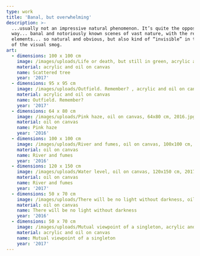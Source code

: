 ```yaml
---
type: work
title: 'Banal, but overwhelming'
description: >-
  ...usually not an impressive natural phenomenon. It’s quite the opposite
  way... banal and notoriously known scenes of vast nature, with the recurring
  elements... so natural and obvious, but also kind of “invisible” in the world
  of the visual smog.
art:
  - dimensions: 100 x 100 cm
    image: /images/uploads/Life or death, but still in green, acrylic and oil on canvas, 100x100 cm, 2017.jpg
    material: acrylic and oil on canvas
    name: Scattered tree
    year: '2017'
  - dimensions: 95 x 95 cm
    image: /images/uploads/Outfield. Remember? , acrylic and oil on canvas, 95x95 cm, 2017.jpg
    material: acrylic and oil on canvas
    name: Outfield. Remember?
    year: '2017'
  - dimensions: 64 x 80 cm
    image: /images/uploads/Pink haze, oil on canvas, 64x80 cm, 2016.jpg
    material: oil on canvas
    name: Pink haze
    year: '2016'
  - dimensions: 100 x 100 cm
    image: /images/uploads/River and fumes, oil on canvas, 100x100 cm, 2016.jpg
    material: oil on canvas
    name: River and fumes
    year: '2016'
  - dimensions: 120 x 150 cm
    image: /images/uploads/Water level, oil on canvas, 120x150 cm, 2017.jpg
    material: oil on canvas
    name: River and fumes
    year: '2017'
  - dimensions: 50 x 70 cm
    image: /images/uploads/There will be no light without darkness, oil on canvas, 50x70, 2016.jpg
    material: oil on canvas
    name: There will be no light without darkness
    year: '2016'
  - dimensions: 50 x 70 cm
    image: /images/uploads/Mutual viewpoint of a singleton, acrylic and oil on canvas, 100x100 cm, 2017.jpg
    material: acrylic and oil on canvas
    name: Mutual viewpoint of a singleton
    year: '2017'
---
```

